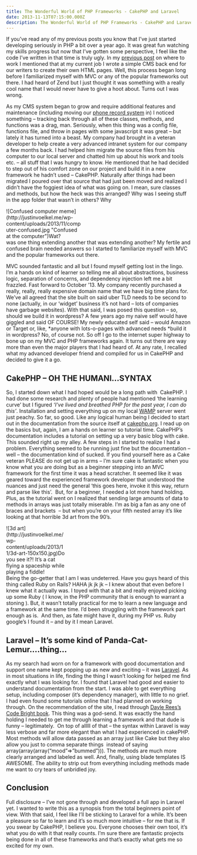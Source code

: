 ```yaml
---
title: The Wonderful World of PHP Frameworks - CakePHP and Laravel
date: 2013-11-13T07:15:00.000Z
description: The Wonderful World of PHP Frameworks - CakePHP and Laravel
---
```


If you’ve read any of my previous posts you know that I’ve just started developing seriously in PHP a bit over a year ago. It was great fun watching my skills progress but now that I’ve gotten some perspective, I feel like the code I’ve written in that time is truly ugly. In my [previous post](http://justinvoelkel.me/quick-hitter-work-firms-vs-organizations/ "Quick Hitter: Where to Work? Firms vs. Organizations") on where to work I mentioned that at my current job I wrote a simple CMS back end for our writers to create their own HTML pages. Well, this process began long before I familiarized myself with MVC or any of the popular frameworks out there. I had heard of Zend but I just thought it was something with a really cool name that I would never have to give a hoot about. Turns out I was wrong.

As my CMS system began to grow and require additional features and maintenance (including moving our [phone record system](http://justinvoelkel.me/problem-solved-simple-php-uploads/ "Problem Solved: Simple PHP uploads") in) I noticed something – tracking back through all of these classes, methods, and functions was a drag, man. Seriously, when this thing was a config file, functions file, and throw in pages with some javascript it was great – but lately it has turned into a beast. My company had brought in a veteran developer to help create a very advanced intranet system for our company a few months back. I had helped him migrate the source files from his computer to our local server and chatted him up about his work and tools etc. – all stuff that I was hungry to know. He mentioned that he had decided to step out of his comfort zone on our project and build it in a new framework he hadn’t used – CakePHP. Naturally after things had been migrated I poured over that source that had just been moved and realized I didn’t have the foggiest idea of what was going on. I mean, sure classes and methods, but how the heck was this arranged? Why was I seeing stuff in the app folder that wasn’t in others? Why

<div class="wp-caption alignright" id="attachment_134" style="width: 210px">![Confused computer meme](http://justinvoelkel.me/wp-content/uploads/2013/11/computer-confused.jpg "Confused at the computer")Wat?

</div>was one thing extending another that was extending another? My fertile and confused brain needed answers so I started to familiarize myself with MVC and the popular frameworks out there.

MVC sounded fantastic and all but I found myself getting lost in the lingo. I’m a hands on kind of learner so telling me all about abstractions, business logic, separation of concerns, and dependency injection left me a bit frazzled. Fast forward to October ’13. My company recently purchased a really, really, really expensive domain name that we have big time plans for. We’ve all agreed that the site built on said uber TLD needs to be second to none (actually, in our ‘widget’ business it’s not hard – lots of companies have garbage websites). With that said, I was posed this question – so, should we build it in wordpress? A few years ago my naive self would have giggled and said OF COURSE! My newly educated self said – would Amazon or Target or, like, *anyone with lots-o-pages with advanced needs *build it in wordpress? No, of course not. So off I go to the internet super highway to bone up on my MVC and PHP frameworks again. It turns out there are way more than even the major players that I had heard of. At any rate, I recalled what my advanced developer friend and compiled for us in CakePHP and decided to give it a go.


## CakePHP – OH THE HUMANI…SYNTAX

So, I started down what I had hoped would be a long path with  CakePHP. I had done some research and plenty of people had mentioned ‘the learning curve’ but I figured *‘I’ve lived and breathed PHP for the past year, I can do this’*. Installation and setting everything up on my local [WAMP](http://www.wampserver.com/en/ "Wamp Server") server went just peachy. So far, so good. Like any logical human being I decided to start out in the documentation from the source itself at [cakephp.org](http://cakephp.org/ "CakePHP"). I read up on the basics but, again, I am a hands on learner so tutorial time. CakePHP’s documentation includes a tutorial on setting up a very basic blog with cake. This sounded right up my alley. A few steps in I started to realize I had a problem. Everything seemed to be running just fine but the documentation – well – the documentation kind of sucked. If you find yourself here as a Cake veteran PLEASE do not get up in arms – I’m sure cake is fantastic when you know what you are doing but as a beginner stepping into an MVC framework for the first time it was a head scratcher. It seemed like it was geared toward the experienced framework developer that understood the nuances and just need the general ‘this goes here, invoke it this way, return and parse like this’.  But, for a beginner, I needed a lot more hand holding. Plus, as the tutorial went on I realized that sending large amounts of data to methods in arrays was just totally miserable. I’m as big a fan as any one of braces and brackets  – but when you’re on your fifth nested array it’s like looking at that horrible 3d art from the 90’s.

<div class="wp-caption alignright" id="attachment_135" style="width: 160px">![3d art](http://justinvoelkel.me/wp-content/uploads/2013/11/3d-art-150x150.jpg)Do you see it?! It’s a cat flying a spaceship while playing a fiddle!

</div>Being the go-getter that I am I was undeterred. Have you guys heard of this thing called Ruby on Rails? HAHA jk jk jk – I knew about that even before I knew what it actually was. I toyed with that a bit and really enjoyed picking up some Ruby ( I know, in the PHP community that is enough to warrant a stoning ). But, it wasn’t totally practical for me to learn a new language and a framework at the same time. I’d been struggling with the framework part enough as is.  And then, as fate might have it, during my PHP vs. Ruby google’s I found it – and by it I mean Laravel.


## Laravel – It’s some kind of Panda-Cat-Lemur….thing…

As my search had worn on for a framework with good documentation and support one name kept popping up as new and exciting – it was [Laravel](http://laravel.com/ "Laravel PHP framework"). As in most situations in life, finding the thing I wasn’t looking for helped me find exactly what I was looking for. I found that Laravel had good and easier to understand documentation from the start. I was able to get everything setup, including composer (it’s dependency manager), with little to no grief. I had even found some tutorials online that I had planned on working through. On the recommendation of the site, I read through [Dayle Rees’s Code Bright book](https://leanpub.com/codebright "Dayle Rees Code Bright"). This thing was a god-send. It was exactly the hand holding I needed to get me through learning a framework and that dude is funny – legitimately.  On top of alllll of that – the syntax within Laravel is way less verbose and far more elegant than what I had experienced in cakePHP. Most methods will allow data passed as an array just like Cake but they also allow you just to comma separate things  instead of saying array(array(array(“mood”=>”bummed”))). The methods are much more clearly arranged and labeled as well. And, finally, using blade templates IS AWESOME. The ability to strip out <?php  ?> from everything including methods made me want to cry tears of unbridled joy.


## Conclusion

Full disclosure – I’ve not gone through and developed a full app in Laravel yet. I wanted to write this as a synopsis from the total beginners point of view. With that said, I feel like I’ll be sticking to Laravel for a while. It’s been a pleasure so far to learn and it’s so much more intuitive – for me that is. If you swear by CakePHP, I believe you. Everyone chooses their own tool, it’s what you do with it that really counts. I’m sure there are fantastic projects being done in all of these frameworks and that’s exactly what gets me so excited for my own.


